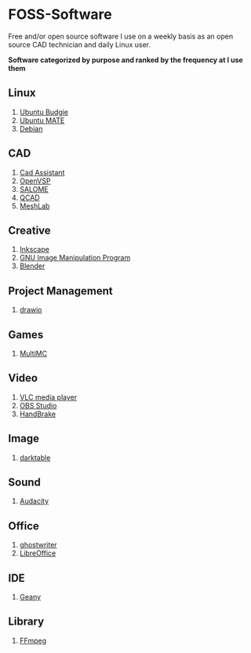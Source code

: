 # FOSS-Software
Free and/or open source software I use on a weekly basis as an open source CAD technician and daily Linux user.

**Software categorized by purpose and ranked by the frequency at I use them**

## Linux

1) [Ubuntu Budgie](https://ubuntubudgie.org/)
2) [Ubuntu MATE](https://ubuntu-mate.org/)
3) [Debian](https://www.debian.org/)

## CAD

1) [Cad Assistant](https://www.opencascade.com/products/cad-assistant/)
2) [OpenVSP](http://openvsp.org/)
3) [SALOME](https://www.salome-platform.org/)
4) [QCAD](https://www.qcad.org/en/)
5) [MeshLab](https://www.meshlab.net/)

## Creative

1) [Inkscape](https://inkscape.org/)
2) [GNU Image Manipulation Program](https://www.gimp.org/)
3) [Blender](https://www.blender.org/)

## Project Management

1) [drawio](https://www.diagrams.net/)

## Games

1) [MultiMC](https://multimc.org/)

## Video

1) [VLC media player](https://www.videolan.org/vlc/)
2) [OBS Studio](https://obsproject.com/)
3) [HandBrake](https://handbrake.fr/)

## Image

1) [darktable](https://www.darktable.org/)

## Sound

1) [Audacity](https://www.audacityteam.org/)

## Office

1) [ghostwriter](https://wereturtle.github.io/ghostwriter/)
2) [LibreOffice](https://www.libreoffice.org/)

## IDE

1) [Geany](https://www.geany.org/)

## Library

1) [FFmpeg](https://www.ffmpeg.org/)
